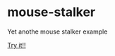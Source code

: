 # mouse-stalker
Yet anothe mouse stalker example

[Try it!!](https://meganetaaan.github.io/mouse-stalker)
